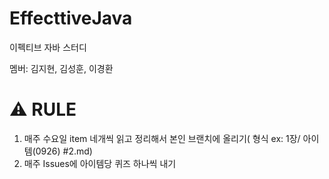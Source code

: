 # EffecttiveJava
이펙티브 자바 스터디

멤버: 김지현, 김성훈, 이경환
# ⚠️ RULE
1. 매주 수요일 item 네개씩 읽고 정리해서 본인 브랜치에 올리기( 형식 ex: 1장/ 아이템(0926) #2.md)
2. 매주 Issues에 아이템당 퀴즈 하나씩 내기
